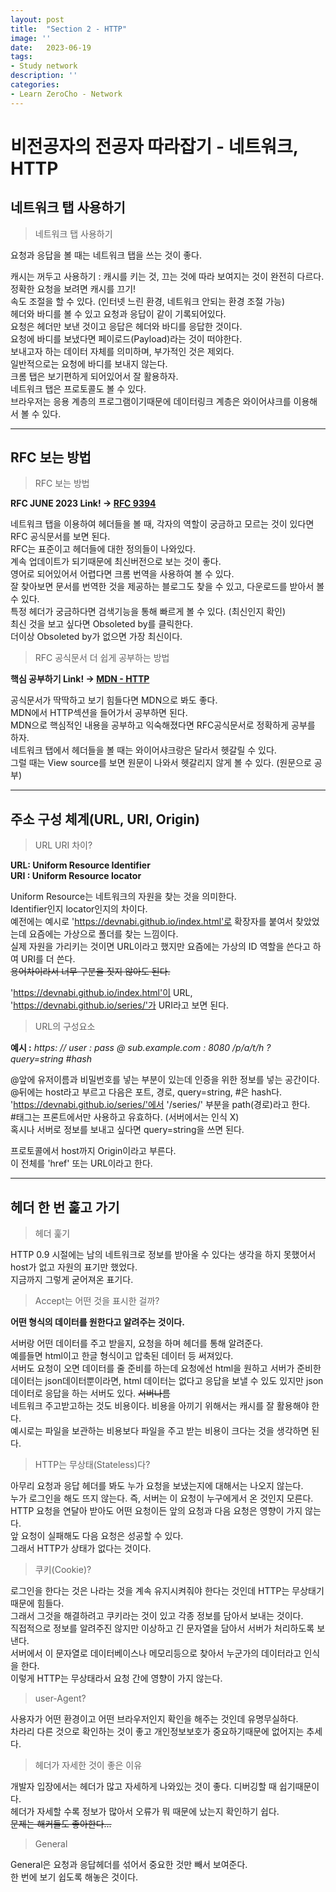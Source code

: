 ```yaml
---
layout: post
title:  "Section 2 - HTTP"
image: ''
date:   2023-06-19
tags:
- Study network
description: ''
categories:
- Learn ZeroCho - Network
---
```


# 비전공자의 전공자 따라잡기 - 네트워크, HTTP

## 네트워크 탭 사용하기

> 네트워크 탭 사용하기

요청과 응답을 볼 때는 네트워크 탭을 쓰는 것이 좋다.<br/>

캐시는 꺼두고 사용하기 : 캐시를 키는 것, 끄는 것에 따라 보여지는 것이 완전히 다르다.<br/>
정확한 요청을 보려면 캐시를 끄기!<br/>
속도 조절을 할 수 있다. (인터넷 느린 환경, 네트워크 안되는 환경 조절 가능)<br/>
헤더와 바디를 볼 수 있고 요청과 응답이 같이 기록되어있다.<br/>
요청은 헤더만 보낸 것이고 응답은 헤더와 바디를 응답한 것이다.<br/>
요청에 바디를 보냈다면 페이로드(Payload)라는 것이 떠야한다.<br/>
보내고자 하는 데이터 자체를 의미하며, 부가적인 것은 제외다.<br/>
일반적으로는 요청에 바디를 보내지 않는다.<br/>
크롬 탭은 보기편하게 되어있어서 잘 활용하자.<br/>
네트워크 탭은 프로토콜도 볼 수 있다.<br/>
브라우저는 응용 계층의 프로그램이기때문에 데이터링크 계층은 와이어샤크를 이용해서 볼 수 있다.

___

## RFC 보는 방법

> RFC 보는 방법

**RFC JUNE 2023 Link! -> [RFC 9394](https://www.rfc-editor.org/info/rfc9394)**

네트워크 탭을 이용하여 헤더들을 볼 때, 각자의 역할이 궁금하고 모르는 것이 있다면 RFC 공식문서를 보면 된다.<br/>
RFC는 표준이고 헤더들에 대한 정의들이 나와있다.<br/>
계속 업데이트가 되기때문에 최신버전으로 보는 것이 좋다.<br/>
영어로 되어있어서 어렵다면 크롬 번역을 사용하여 볼 수 있다.<br/>
잘 찾아보면 문서를 번역한 것을 제공하는 블로그도 찾을 수 있고, 다운로드를 받아서 볼 수 있다.<br/>
특정 헤더가 궁금하다면 검색기능을 통해 빠르게 볼 수 있다. (최신인지 확인)<br/>
최신 것을 보고 싶다면 Obsoleted by를 클릭한다.<br/>
더이상 Obsoleted by가 없으면 가장 최신이다.<br/>

> RFC 공식문서 더 쉽게 공부하는 방법

**핵심 공부하기 Link! -> [MDN - HTTP](https://developer.mozilla.org/ko/docs/Web/HTTP)**

공식문서가 딱딱하고 보기 힘들다면 MDN으로 봐도 좋다.<br/>
MDN에서 HTTP섹션을 들어가서 공부하면 된다.<br/>
MDN으로 핵심적인 내용을 공부하고 익숙해졌다면 RFC공식문서로 정확하게 공부를 하자.<br/>
네트워크 탭에서 헤더들을 볼 때는 와이어샤크랑은 달라서 헷갈릴 수 있다.<br/>
그럴 때는 View source를 보면 원문이 나와서 헷갈리지 않게 볼 수 있다. (원문으로 공부)<br/>

___

## 주소 구성 체계(URL, URI, Origin)

> URL URI 차이?

**URL: Uniform Resource Identifier<br/> URI : Uniform Resource locator**

Uniform Resource는 네트워크의 자원을 찾는 것을 의미한다.<br/>
Identifier인지 locator인지의 차이다.<br/>
예전에는 예시로 'https://devnabi.github.io/index.html'로 확장자를 붙여서 찾았었는데 요즘에는 가상으로 폴더를 찾는 느낌이다.<br/>
실제 자원을 가리키는 것이면 URL이라고 했지만 요즘에는 가상의 ID 역할을 쓴다고 하여 URI를 더 쓴다.<br/>
~~용어차이라서 너무 구분을 짓지 않아도 된다.~~

'https://devnabi.github.io/index.html'이 URL,<br/>
'https://devnabi.github.io/series/'가 URI라고 보면 된다.

> URL의 구성요소

**예시 :** *https: // user : pass @ sub.example.com : 8080 /p/a/t/h ? query=string #hash*

@앞에 유저이름과 비밀번호를 넣는 부분이 있는데 인증을 위한 정보를 넣는 공간이다.<br/>
@뒤에는 host라고 부르고 다음은 포트, 경로, query=string, #은 hash다.<br/>
'https://devnabi.github.io/series/'에서 '/series/' 부분을 path(경로)라고 한다.<br/>
 #태그는 프론트에서만 사용하고 유효하다. (서버에서는 인식 X)<br/>
혹시나 서버로 정보를 보내고 싶다면 query=string을 쓰면 된다.<br/>

프로토콜에서 host까지 Origin이라고 부른다.<br/>
이 전체를 'href' 또는 URL이라고 한다.

___

## 헤더 한 번 훑고 가기

> 헤더 훑기

HTTP 0.9 시절에는 남의 네트워크로 정보를 받아올 수 있다는 생각을 하지 못했어서 host가 없고 자원의 표기만 했었다.<br/>
지금까지 그렇게 굳어져온 표기다.

> Accept는 어떤 것을 표시한 걸까?

**어떤 형식의 데이터를 원한다고 알려주는 것이다.**<br/>

서버랑 어떤 데이터를 주고 받을지, 요청을 하며 헤더를 통해 알려준다.<br/>
예를들면 html이고 한글 형식이고 압축된 데이터 등 써져있다.<br/>
서버도 요청이 오면 데이터를 줄 준비를 하는데 요청에선 html을 원하고 서버가 준비한 데이터는 json데이터뿐이라면, html 데이터는 없다고 응답을 보낼 수 있도 있지만 json데이터로 응답을 하는 서버도 있다. ~~서버나름~~<br/>
네트워크 주고받고하는 것도 비용이다. 비용을 아끼기 위해서는 캐시를 잘 활용해야 한다.<br/>
예시로는 파일을 보관하는 비용보다 파일을 주고 받는 비용이 크다는 것을 생각하면 된다.

> HTTP는 무상태(Stateless)다?

아무리 요청과 응답 헤더를 봐도 누가 요청을 보냈는지에 대해서는 나오지 않는다.<br/>
누가 로그인을 해도 뜨지 않는다. 즉, 서버는 이 요청이 누구에게서 온 것인지 모른다.<br/>
HTTP 요청을 연달아 받아도 어떤 요청이든 앞의 요청과 다음 요청은 영향이 가지 않는다.<br/>
앞 요청이 실패해도 다음 요청은 성공할 수 있다.<br/>
그래서 HTTP가 상태가 없다는 것이다.<br/>

> 쿠키(Cookie)?

로그인을 한다는 것은 나라는 것을 계속 유지시켜줘야 한다는 것인데 HTTP는 무상태기때문에 힘들다.<br/>
그래서 그것을 해결하려고 쿠키라는 것이 있고 각종 정보를 담아서 보내는 것이다.<br/>
직접적으로 정보를 알려주진 않지만 이상하고 긴 문자열을 담아서 서버가 처리하도록 보낸다.<br/>
서버에서 이 문자열로 데이터베이스나 메모리등으로 찾아서 누군가의 데이터라고 인식을 한다.<br/>
이렇게 HTTP는 무상태라서 요청 간에 영향이 가지 않는다.

> user-Agent?

사용자가 어떤 환경이고 어떤 브라우저인지 확인을 해주는 것인데 유명무실하다.<br/>
차라리 다른 것으로 확인하는 것이 좋고 개인정보보호가 중요하기때문에 없어지는 추세다.

> 헤더가 자세한 것이 좋은 이유

개발자 입장에서는 헤더가 많고 자세하게 나와있는 것이 좋다. 디버깅할 때 쉽기때문이다.<br/>
헤더가 자세할 수록 정보가 많아서 오류가 뭐 때문에 났는지 확인하기 쉽다.<br/>
~~문제는 해커들도 좋아한다...~~

> General

General은 요청과 응답헤더를 섞어서 중요한 것만 빼서 보여준다.<br/>
한 번에 보기 쉽도록 해놓은 것이다.

